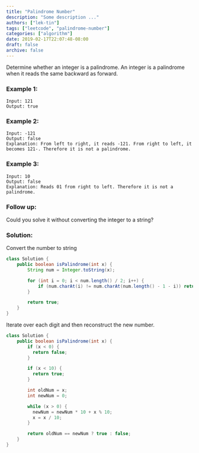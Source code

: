 ```yaml
---
title: "Palindrome Number"
description: "Some description ..."
authors: ["lek-tin"]
tags: ["leetcode", "palindrome-number"]
categories: ["algorithm"]
date: 2019-02-17T22:07:48-08:00
draft: false
archive: false
---
```

Determine whether an integer is a palindrome. An integer is a palindrome when it reads the same backward as forward.

### Example 1:
```
Input: 121
Output: true
```
### Example 2:
```
Input: -121
Output: false
Explanation: From left to right, it reads -121. From right to left, it becomes 121-. Therefore it is not a palindrome.
```
### Example 3:
```
Input: 10
Output: false
Explanation: Reads 01 from right to left. Therefore it is not a palindrome.
```
### Follow up:
Could you solve it without converting the integer to a string?

### Solution:
Convert the number to string
```java
class Solution {
    public boolean isPalindrome(int x) {
        String num = Integer.toString(x);

        for (int i = 0; i < num.length() / 2; i++) {
            if (num.charAt(i) != num.charAt(num.length() - 1 - i)) return false;
        }

        return true;
    }
}
```
Iterate over each digit and then reconstruct the new number.
```java
class Solution {
    public boolean isPalindrome(int x) {
        if (x < 0) {
          return false;
        }

        if (x < 10) {
          return true;
        }

        int oldNum = x;
        int newNum = 0;

        while (x > 0) {
          newNum = newNum * 10 + x % 10;
          x = x / 10;
        }

        return oldNum == newNum ? true : false;
    }
}
```